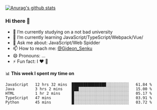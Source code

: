 [![Anurag's github stats](https://github-readme-stats.vercel.app/api?username=gideonsenku)](https://github.com/anuraghazra/github-readme-stats)
### Hi there 👋
- 🔭 I’m currently studying on a not bad university 
- 🌱 I’m currently learning JavaScript/TypeScript/Webpack/Vue/
- 💬 Ask me about: JavaScript/Web Spidder 
- 📫 How to reach me: [@Gideon_Senku](https://t.me/Gideon_Senku)
- 😄 Pronouns: ...
- ⚡ Fun fact: I ❤️ 🎵

📊 **This week I spent my time on**
<!--START_SECTION:waka-->
```text
JavaScript   12 hrs 32 mins  ███████████████░░░░░░░░░░   61.84 % 
Java         3 hrs 2 mins    ███░░░░░░░░░░░░░░░░░░░░░░   15.00 % 
HTML         1 hr 2 mins     █░░░░░░░░░░░░░░░░░░░░░░░░   05.17 % 
TypeScript   47 mins         █░░░░░░░░░░░░░░░░░░░░░░░░   03.91 % 
Python       45 mins         █░░░░░░░░░░░░░░░░░░░░░░░░   03.72 %
```
<!--END_SECTION:waka-->

<!--
**GideonSenku/GideonSenku** is a ✨ _special_ ✨ repository because its `README.md` (this file) appears on your GitHub profile.

Here are some ideas to get you started:

- 🔭 I’m currently working on ...
- 🌱 I’m currently learning ...
- 👯 I’m looking to collaborate on ...
- 🤔 I’m looking for help with ...
- 💬 Ask me about ...
- 📫 How to reach me: ...
- 😄 Pronouns: ...
- ⚡ Fun fact: ...
-->
